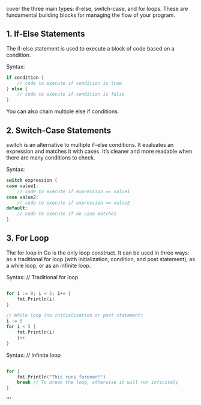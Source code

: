 cover the three main types: if-else, switch-case, and for loops. These are fundamental building blocks for managing the flow of your program.
## 1. If-Else Statements

The if-else statement is used to execute a block of code based on a condition.

Syntax:
```go
if condition {
    // code to execute if condition is true
} else {
    // code to execute if condition is false
}
```

You can also chain multiple else if conditions.

## 2. Switch-Case Statements

switch is an alternative to multiple if-else conditions. It evaluates an expression and matches it with cases. It’s cleaner and more readable when there are many conditions to check.

Syntax:
```go
switch expression {
case value1:
    // code to execute if expression == value1
case value2:
    // code to execute if expression == value2
default:
    // code to execute if no case matches
}
```

## 3. For Loop

The for loop in Go is the only loop construct. It can be used in three ways: as a traditional for loop (with initialization, condition, and post statement), as a while loop, or as an infinite loop.

Syntax:
// Traditional for loop
```go

for i := 0; i < 5; i++ {
    fmt.Println(i)
}

// While loop (no initialization or post statement)
i := 0
for i < 5 {
    fmt.Println(i)
    i++
}
```
Syntax:
// Infinite loop
```go

for {
    fmt.Println("This runs forever!")
    break // To break the loop, otherwise it will run infinitely
}
```


'''
